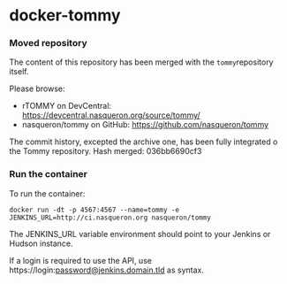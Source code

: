 # docker-tommy

### Moved repository

The content of this repository has been merged with the `tommy`repository itself.

Please browse:

  - rTOMMY on DevCentral: https://devcentral.nasqueron.org/source/tommy/
  - nasqueron/tommy on GitHub: https://github.com/nasqueron/tommy

The commit history, excepted the archive one, has been fully integrated o the Tommy repository.
Hash merged: 036bb6690cf3

### Run the container

To run the container:

`docker run -dt -p 4567:4567 --name=tommy -e JENKINS_URL=http://ci.nasqueron.org nasqueron/tommy`

The JENKINS_URL variable environment should point
to your Jenkins or Hudson instance.

If a login is required to use the API,
use https://login:password@jenkins.domain.tld as syntax.
